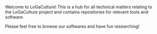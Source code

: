 Welcome to LoGaCulture! This is a hub for all technical matters relating to the LoGaCulture project and contains repositories for relevant tools and software.

Please feel free to browse our softwares and have fun researching!

